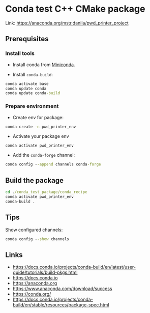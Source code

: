 # Conda test C++ CMake package

Link: https://anaconda.org/mstr.danila/pwd_printer_project

## Prerequisites

### Install tools

* Install conda from [Miniconda](https://www.anaconda.com/download/success).

* Install `conda-build`:
```cmd
conda activate base
conda update conda
conda update conda-build
```

### Prepare environment

* Create env for package:
```cmd
conda create -n pwd_printer_env
```

* Activate your package env
```
conda activate pwd_printer_env
```

* Add the `conda-forge` channel:
```cmd
conda config --append channels conda-forge
```

## Build the package

```cmd
cd ./conda_test_package/conda_recipe
conda activate pwd_printer_env
conda-build .
```

## Tips

Show configured channels:
```cmd
conda config --show channels
```

## Links
* https://docs.conda.io/projects/conda-build/en/latest/user-guide/tutorials/build-pkgs.html
* https://docs.conda.io
* https://anaconda.org
* https://www.anaconda.com/download/success
* https://conda.org/
* https://docs.conda.io/projects/conda-build/en/stable/resources/package-spec.html